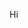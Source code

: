 Hi 

<!---
lythizeah/lythizeah is a ✨ special ✨ repository because its `README.md` (this file) appears on your GitHub profile.
You can click the Preview link to take a look at your changes.
--->

